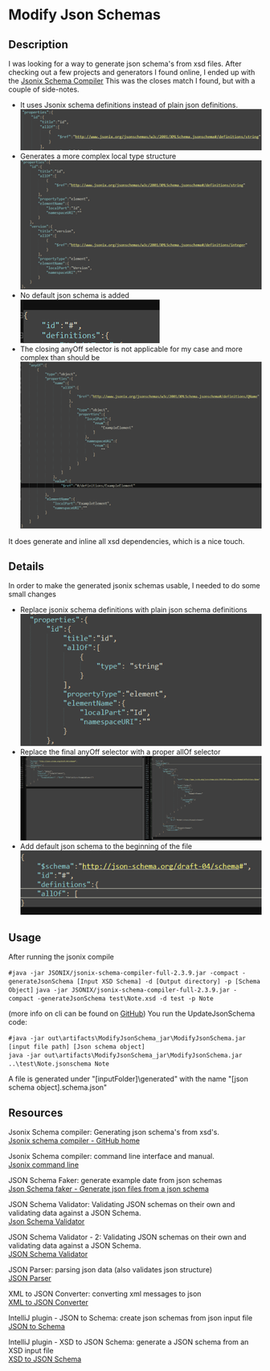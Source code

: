 # Modify Json Schemas

## Description
I was looking for a way to generate json schema's from xsd files. After checking out a few projects and generators 
I found online, I ended up with the [Jsonix Schema Compiler](https://github.com/highsource/jsonix-schema-compiler)
This was the closes match I found, but with a couple  of side-notes.

 - It uses Jsonix schema definitions instead of plain json definitions. <br />
![img.png](img.png)
 - Generates a more complex local type structure<br />
![img_1.png](img_1.png)
 - No default json schema is added <br />
![img_2.png](img_2.png)
 - The closing anyOff selector is not applicable for my case and more complex than should be<br />
![img_3.png](img_3.png)

It does generate and inline all xsd dependencies, which is a nice touch.<br />

## Details
In order to make the generated jsonix schemas usable, I needed to do some small changes
 - Replace jsonix schema definitions with plain json schema definitions<br />
![img_6.png](img_6.png)
 - Replace the final anyOff selector with a proper allOf selector<br />
![img_5.png](img_5.png)
 - Add default json schema to the beginning of the file<br />
![img_7.png](img_7.png)

## Usage
After running the jsonix compile

`#java -jar JSONIX/jsonix-schema-compiler-full-2.3.9.jar -compact -generateJsonSchema [Input XSD Schema] -d [Output directory] -p [Schema Object]`
`java -jar JSONIX/jsonix-schema-compiler-full-2.3.9.jar -compact -generateJsonSchema test\Note.xsd -d test -p Note`

(more info on cli can be found on [GitHub](https://github.com/highsource/jsonix-schema-compiler/wiki/Command-Line-Usage))
You run the UpdateJsonSchema code:

`#java -jar out\artifacts\ModifyJsonSchema_jar\ModifyJsonSchema.jar [input file path] [Json schema object]`<br />
`java -jar out\artifacts\ModifyJsonSchema_jar\ModifyJsonSchema.jar ..\test\Note.jsonschema Note` 

A file is generated under "[inputFolder]\generated\" with the name "[json schema object].schema.json"

## Resources 
Jsonix Schema compiler: Generating json schema's from xsd's.<br />
[Jsonix schema compiler - GitHub home](https://github.com/highsource/jsonix-schema-compiler)

Jsonix Schema compiler: command line interface and manual. <br />
[Jsonix command line](https://github.com/highsource/jsonix-schema-compiler/wiki/Command-Line-Usage)

JSON Schema Faker: generate example date from json schemas <br />
[Json Schema faker - Generate json files from a json schema](https://json-schema-faker.js.org/)

JSON Schema Validator: Validating JSON schemas on their own and validating data against a JSON Schema. <br />
[Json Schema Validator](https://www.jsonschemavalidator.net/)

JSON Schema Validator - 2: Validating JSON schemas on their own and validating data against a JSON Schema. <br />
[JSON Schema Validator](https://json-schema-validator.herokuapp.com/)

JSON Parser: parsing json data (also validates json structure) <br />
[JSON Parser](https://codebeautify.org/json-parser-online)

XML to JSON Converter: converting xml messages to json <br />
[XML to JSON Converter](https://codebeautify.org/xmltojson)

IntelliJ plugin - JSON to Schema: create json schemas from json input file <br />
[JSON to Schema](https://plugins.jetbrains.com/plugin/17611-json-to-schema)

IntelliJ plugin - XSD to JSON Schema: generate a JSON schema from an XSD input file <br />
[XSD to JSON Schema](https://plugins.jetbrains.com/plugin/19024-xsd-to-json-schema)